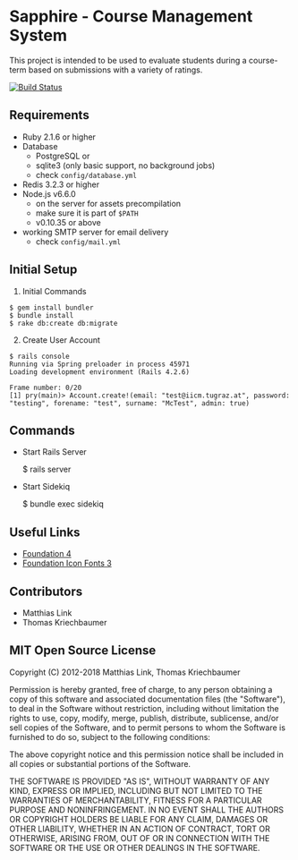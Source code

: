 # Sapphire - Course Management System

This project is intended to be used to evaluate students during a course-term based on submissions with a variety of ratings.

[![Build Status](https://magnum.travis-ci.com/matthee/Sapphire.svg?token=pEdNnsdfG21w5iAAhDJf&branch=master)](https://magnum.travis-ci.com/matthee/Sapphire)

## Requirements

* Ruby 2.1.6 or higher
* Database
    - PostgreSQL or
    - sqlite3 (only basic support, no background jobs)
    - check `config/database.yml`
* Redis 3.2.3 or higher
* Node.js v6.6.0
    - on the server for assets precompilation
    - make sure it is part of `$PATH`
    - v0.10.35 or above
* working SMTP server for email delivery
    - check `config/mail.yml`

## Initial Setup

1. Initial Commands

```
$ gem install bundler
$ bundle install
$ rake db:create db:migrate
```

2. Create User Account

```
$ rails console
Running via Spring preloader in process 45971
Loading development environment (Rails 4.2.6)

Frame number: 0/20
[1] pry(main)> Account.create!(email: "test@iicm.tugraz.at", password: "testing", forename: "test", surname: "McTest", admin: true)
```

## Commands

* Start Rails Server

    $ rails server

* Start Sidekiq

    $ bundle exec sidekiq

## Useful Links

* [Foundation 4](http://foundation.zurb.com/docs/v/4.3.2/)
* [Foundation Icon Fonts 3](http://zurb.com/playground/foundation-icon-fonts-3)

## Contributors

* Matthias Link
* Thomas Kriechbaumer

## MIT Open Source License

Copyright (C) 2012-2018 Matthias Link, Thomas Kriechbaumer

Permission is hereby granted, free of charge, to any person obtaining a copy of this software and associated documentation files (the "Software"), to deal in the Software without restriction, including without limitation the rights to use, copy, modify, merge, publish, distribute, sublicense, and/or sell copies of the Software, and to permit persons to whom the Software is furnished to do so, subject to the following conditions:

The above copyright notice and this permission notice shall be included in all copies or substantial portions of the Software.

THE SOFTWARE IS PROVIDED "AS IS", WITHOUT WARRANTY OF ANY KIND, EXPRESS OR IMPLIED, INCLUDING BUT NOT LIMITED TO THE WARRANTIES OF MERCHANTABILITY, FITNESS FOR A PARTICULAR PURPOSE AND NONINFRINGEMENT. IN NO EVENT SHALL THE AUTHORS OR COPYRIGHT HOLDERS BE LIABLE FOR ANY CLAIM, DAMAGES OR OTHER LIABILITY, WHETHER IN AN ACTION OF CONTRACT, TORT OR OTHERWISE, ARISING FROM, OUT OF OR IN CONNECTION WITH THE SOFTWARE OR THE USE OR OTHER DEALINGS IN THE SOFTWARE.
